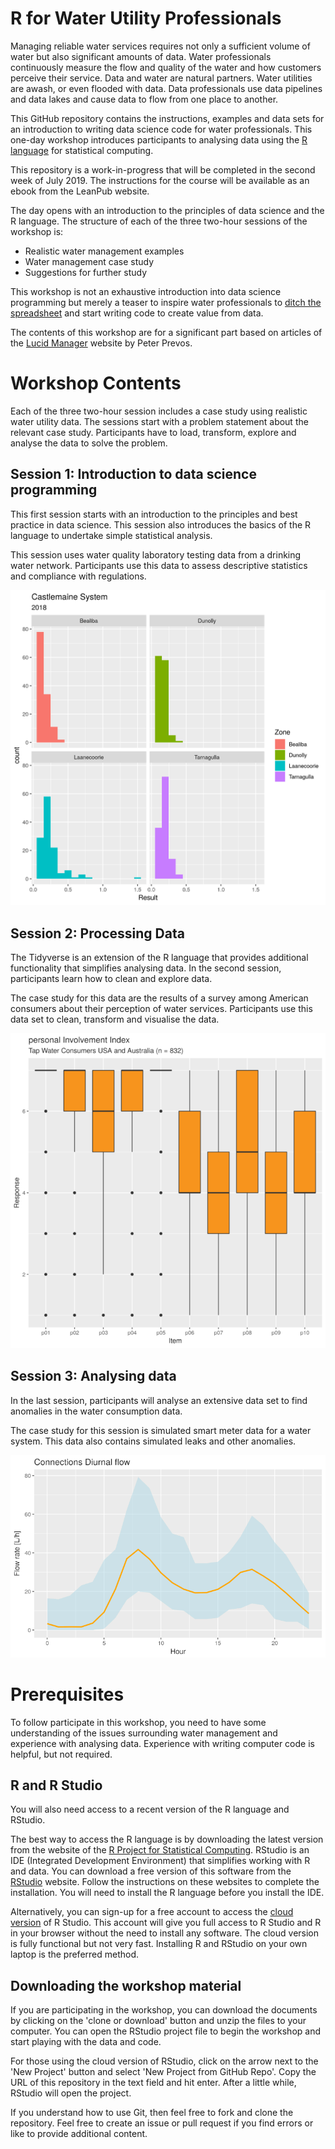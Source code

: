# R for Water Utility Professionals

Managing reliable water services requires not only a sufficient volume of water but also significant amounts of data. Water professionals continuously measure the flow and quality of the water and how customers perceive their service. Data and water are natural partners. Water utilities are awash, or even flooded with data. Data professionals use data pipelines and data lakes and cause data to flow from one place to another.

This GitHub repository contains the instructions, examples and data sets for an introduction to writing data science code for water professionals. This one-day workshop introduces participants to analysing data using the [R language](https://www.r-project.org/about.html) for statistical computing.

This repository is a work-in-progress that will be completed in the second week of July 2019. The instructions for the course will be available as an ebook from the LeanPub website.

The day opens with an introduction to the principles of data science and the R language. The structure of each of the three two-hour sessions of the workshop is:

* Realistic water management examples
* Water management case study
* Suggestions for further study

This workshop is not an exhaustive introduction into data science programming but merely a teaser to inspire water professionals to [ditch the spreadsheet](https://lucidmanager.org/spreadsheets-for-data-science/) and start writing code to create value from data.
 
The contents of this workshop are for a significant part based on articles of the [Lucid Manager](https://lucidmanager.org/hydroinfromatics/) website by Peter Prevos.

# Workshop Contents
Each of the three two-hour session includes a case study using realistic water utility data. The sessions start with a problem statement about the relevant case study. Participants have to load, transform, explore and analyse the data to solve the problem.

## Session 1: Introduction to data science programming
This first session starts with an introduction to the principles and best practice in data science. This session also introduces the basics of the R language to undertake simple statistical analysis.

This session uses water quality laboratory testing data from a drinking water network. Participants use this data to assess descriptive statistics and compliance with regulations.

![Distribution of turbidity results](manuscript/images/turbidity-distribution.png)

## Session 2: Processing Data
The Tidyverse is an extension of the R language that provides additional functionality that simplifies analysing data. In the second session, participants learn how to clean and explore data.

The case study for this data are the results of a survey among American consumers about their perception of water services. Participants use this data set to clean, transform and visualise the data.

![Consumer involvement with tap water](manuscript/images/consumer-involvement.png)

## Session 3: Analysing data
In the last session, participants will analyse an extensive data set to find anomalies in the water consumption data.

The case study for this session is simulated smart meter data for a water system. This data also contains simulated leaks and other anomalies.

![Digital metering diurnal curve](manuscript/images/digital_metering.png)

# Prerequisites
To follow participate in this workshop, you need to have some understanding of the issues surrounding water management and experience with analysing data. Experience with writing computer code is helpful, but not required. 

## R and R Studio
You will also need access to a recent version of the R language and RStudio.

The best way to access the R language is by downloading the latest version from the website of the [R Project for Statistical Computing](https://www.r-project.org/). RStudio is an IDE (Integrated Development Environment) that simplifies working with R and data. You can download a free version of this software from the [RStudio](https://www.rstudio.com/) website. Follow the instructions on these websites to complete the installation. You will need to install the R language before you install the IDE.

Alternatively, you can sign-up for a free account to access the [cloud version](https://rstudio.cloud/) of R Studio. This account will give you full access to R Studio and R in your browser without the need to install any software. The cloud version is fully functional but not very fast. Installing R and RStudio on your own laptop is the preferred method.

## Downloading the workshop material
If you are participating in the workshop, you can download the documents by clicking on the 'clone or download' button and unzip the files to your computer. You can open the RStudio project file to begin the workshop and start playing with the data and code.

For those using the cloud version of RStudio, click on the arrow next to the 'New Project' button and select 'New Project from GitHub Repo'. Copy the URL of this repository in the text field and hit enter. After a little while, RStudio will open the project.

If you understand how to use Git, then feel free to fork and clone the repository. Feel free to create an issue or pull request if you find errors or like to provide additional content.
